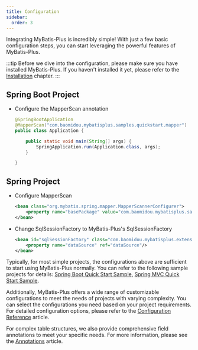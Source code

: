 ```yaml
---
title: Configuration
sidebar:
  order: 3
---
```


Integrating MyBatis-Plus is incredibly simple! With just a few basic configuration steps, you can start leveraging the powerful features of MyBatis-Plus.

:::tip
Before we dive into the configuration, please make sure you have installed MyBatis-Plus. If you haven't installed it yet, please refer to the [Installation](/getting-started/install) chapter.
:::

## Spring Boot Project

- Configure the MapperScan annotation

  ```java {2}
  @SpringBootApplication
  @MapperScan("com.baomidou.mybatisplus.samples.quickstart.mapper")
  public class Application {

      public static void main(String[] args) {
          SpringApplication.run(Application.class, args);
      }

  }
  ```

## Spring Project

- Configure MapperScan

  ```xml {2}
  <bean class="org.mybatis.spring.mapper.MapperScannerConfigurer">
      <property name="basePackage" value="com.baomidou.mybatisplus.samples.quickstart.mapper"/>
  </bean>
  ```

- Change SqlSessionFactory to MyBatis-Plus's SqlSessionFactory

  ```xml {1}
  <bean id="sqlSessionFactory" class="com.baomidou.mybatisplus.extension.spring.MybatisSqlSessionFactoryBean">
      <property name="dataSource" ref="dataSource"/>
  </bean>
  ```

Typically, for most simple projects, the configurations above are sufficient to start using MyBatis-Plus normally. You can refer to the following sample projects for details: [Spring Boot Quick Start Sample](https://github.com/baomidou/mybatis-plus-samples/tree/master/mybatis-plus-sample-quickstart), [Spring MVC Quick Start Sample](https://github.com/baomidou/mybatis-plus-samples/tree/master/mybatis-plus-sample-quickstart-springmvc).

Additionally, MyBatis-Plus offers a wide range of customizable configurations to meet the needs of projects with varying complexity. You can select the configurations you need based on your project requirements. For detailed configuration options, please refer to the [Configuration Reference](/reference/) article.

For complex table structures, we also provide comprehensive field annotations to meet your specific needs. For more information, please see the [Annotations](/reference/annotation/) article.
